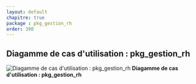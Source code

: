 ```yaml
---
layout: default
chapitre: true
package : pkg_gestion_rh
order: 390
---
```


## Diagamme de cas d'utilisation : pkg_gestion_rh

![Diagamme de cas d'utilisation : pkg_gestion_rh](/prototype/diagrammes/pkg_gestion_rh/uses_cases_pkg_technologies.svg)
**Diagamme de cas d'utilisation : pkg_gestion_rh**